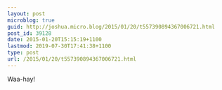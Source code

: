 ```yaml
---
layout: post
microblog: true
guid: http://joshua.micro.blog/2015/01/20/t557390894367006721.html
post_id: 39128
date: 2015-01-20T15:15:19+1100
lastmod: 2019-07-30T17:41:38+1100
type: post
url: /2015/01/20/t557390894367006721.html
---
```

Waa-hay!
